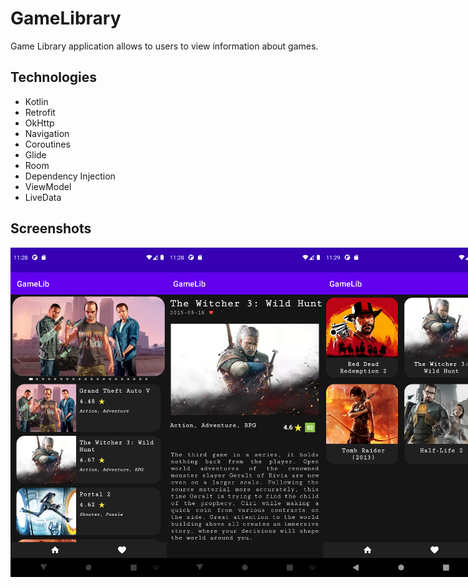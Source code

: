 # GameLibrary
Game Library application allows to users to view information about games.

## Technologies
- Kotlin
- Retrofit
- OkHttp
- Navigation
- Coroutines
- Glide
- Room
- Dependency Injection
- ViewModel
- LiveData

## Screenshots
<div style="display:flex" align="center">
  <img src="https://github.com/kizilcanali/GameLibrary/blob/main/screenshots/main.png?raw=true" width=250 />
  <img src="https://github.com/kizilcanali/GameLibrary/blob/main/screenshots/detail.png?raw=true" width=250 />
  <img src="https://github.com/kizilcanali/GameLibrary/blob/main/screenshots/fav.png?raw=true" width=250 />
</div>
